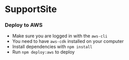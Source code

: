 # SupportSite

### Deploy to AWS
 - Make sure you are logged in with the `aws-cli`
 - You need to have `aws-cdk` installed on your computer
 - Install dependencies with `npm install`
 - Run `npm deploy:aws` to deploy
